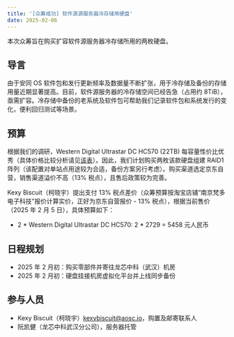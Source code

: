 ```yaml
---
title: '[众筹成功] 软件源源服务器冷存储用硬盘'
date: 2025-02-06
---
```


本次众筹旨在购买扩容软件源服务器冷存储所用的两枚硬盘。

## 导言

由于安同 OS 软件包和发行更新频率及数据量不断扩张，用于冷存储及备份的存储用量近期显著提高。目前，软件源服务器的冷存储空间已经告急（占用约 8TiB），亟需扩容。冷存储中备份的老系统及软件包可帮助我们记录软件包和系统发行的变化，便利回归测试等场景。

## 预算

根据我们的调研，Western Digital Ultrastar DC HC570 (22TB) 每容量性价比优秀（具体价格比较分析请见[该表](https://kdocs.cn/l/ckvFzk5MYxqc)）。因此，我们计划购买两枚该款硬盘组建 RAID1 阵列（该配置对单站点用途较为合适，备份方案另行考虑）。购买渠道选定京东自营，销售渠道溢价不高（13% 税点），且售后政策较为完善。

Kexy Biscuit（柯晓宇）提出支付 13% 税点差价（众筹预算按淘宝店铺“南京梵多电子科技”报价计算实价，正好为京东自营报价 - 13% 税点），根据当前售价（2025 年 2 月 5 日），具体预算如下：

- 2 * Western Digital Ultrastar DC HC570: 2 * 2729 = 5458 元人民币

## 日程规划

- 2025 年 2 月初：购买零部件并寄往龙芯中科（武汉）机房
- 2025 年 2 月初：硬盘挂接机房虚拟化平台并上线同步备份

## 参与人员

- Kexy Biscuit（柯晓宇）<kexybiscuit@aosc.io>，购置及邮寄联系人
- 阮凯健（龙芯中科武汉分公司），服务器托管
